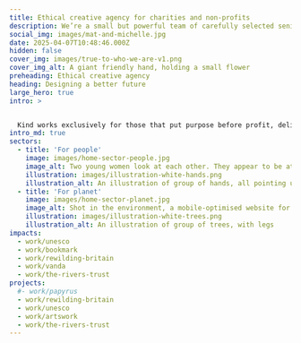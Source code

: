 ```yaml
---
title: Ethical creative agency for charities and non-profits
description: We’re a small but powerful team of carefully selected senior professionals. Strategy, brand, digital – we bring it all together and drive change in ways that really matter.
social_img: images/mat-and-michelle.jpg
date: 2025-04-07T10:48:46.000Z
hidden: false
cover_img: images/true-to-who-we-are-v1.png
cover_img_alt: A giant friendly hand, holding a small flower
preheading: Ethical creative agency
heading: Designing a better future
large_hero: true
intro: >


  Kind works exclusively for those that put purpose before profit, delivering expert guidance on [strategy](/services/strategy), [brand](/services/brand) and [digital](/services/digital) where it counts.
intro_md: true
sectors:
  - title: 'For people'
    image: images/home-sector-people.jpg
    image_alt: Two young women look at each other. They appear to be at an outdoor festival, with the sun setting in the distance. They are smiling
    illustration: images/illustration-white-hands.png
    illustration_alt: An illustration of group of hands, all pointing upward
  - title: 'For planet'
    image: images/home-sector-planet.jpg
    image_alt: Shot in the environment, a mobile-optimised website for The Rivers Trust website
    illustration: images/illustration-white-trees.png
    illustration_alt: An illustration of group of trees, with legs
impacts:
  - work/unesco
  - work/bookmark
  - work/rewilding-britain
  - work/vanda
  - work/the-rivers-trust
projects:
  #- work/papyrus
  - work/rewilding-britain
  - work/unesco
  - work/artswork
  - work/the-rivers-trust
---
```

